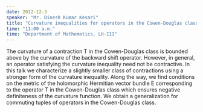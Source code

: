 ```yaml
---
date: 2012-12-3
speaker: "Mr. Dinesh Kumar Kesari"
title: "Curvature inequalities for operators in the Cowen-Douglas class"
time: "11:00 a.m." 
time: "Department of Mathematics, LH-III"
---
```

The curvature of a contraction T in the Cowen-Douglas class is bounded above by the curvature of the backward shift operator. However, in general, an operator satisfying the curvature inequality need not be contractive. In this talk we characterize a slightly smaller class of contractions using a stronger form of the curvature inequality. Along the way, we find conditions on the metric of the holomorphic Hermitian vector bundle E corresponding to the operator T in the Cowen-Douglas class which ensures negative definiteness of the curvature function. We obtain a generalization for commuting tuples of operators in the Cowen-Douglas class.
